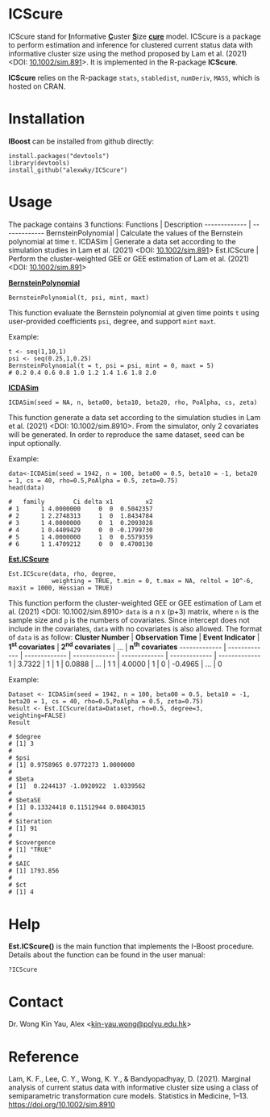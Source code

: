# ICScure #
ICScure stand for <ins>**I**</ins>nformative <ins>**C**</ins>uster <ins>**S**</ins>ize <ins>**cure**</ins> model. ICScure is a package to perform estimation and inference for clustered current status data with informative cluster size using the method proposed by Lam et al. (2021) <DOI: [10.1002/sim.891](https://doi.org/10.1002/sim.8910)>. It is implemented in the R-package **ICScure**.

**ICScure** relies on the R-package `stats`, `stabledist`, `numDeriv`, `MASS`, which is hosted on CRAN.

# Installation #
**IBoost** can be installed from github directly:
```
install.packages("devtools")
library(devtools)
install_github("alexwky/ICScure")
```

# Usage #
The package contains 3 functions:
Functions  | Description
------------- | -------------
BernsteinPolynomial  | Calculate the values of the Bernstein polynomial at time `t`.
ICDASim  | Generate a data set according to the simulation studies in Lam et al. (2021) <DOI: [10.1002/sim.891](https://doi.org/10.1002/sim.8910)>
Est.ICScure  |  Perform the cluster-weighted GEE or GEE estimation of Lam et al. (2021) <DOI: [10.1002/sim.891](https://doi.org/10.1002/sim.8910)>


<ins>**BernsteinPolynomial**</ins>

```
BernsteinPolynomial(t, psi, mint, maxt)
```
This function evaluate the Bernstein polynomial at given time points `t` using user-provided coefficients `psi`, degree, and support `mint` `maxt`.

Example:
```
t <- seq(1,10,1)
psi <- seq(0.25,1,0.25)
BernsteinPolynomial(t = t, psi = psi, mint = 0, maxt = 5)
# 0.2 0.4 0.6 0.8 1.0 1.2 1.4 1.6 1.8 2.0
```

<ins>**ICDASim**</ins>

```
ICDASim(seed = NA, n, beta00, beta10, beta20, rho, PoAlpha, cs, zeta)
```
This function generate a data set according to the simulation studies in Lam et al. (2021) <DOI: 10.1002/sim.8910>. From the simulator, only 2 covariates will be generated. In order to reproduce the same dataset, seed can be input optionally. 

Example:
```
data<-ICDASim(seed = 1942, n = 100, beta00 = 0.5, beta10 = -1, beta20 = 1, cs = 40, rho=0.5,PoAlpha = 0.5, zeta=0.75)
head(data)

#   family        Ci delta x1         x2
# 1      1 4.0000000     0  0  0.5042357
# 2      1 2.2748313     1  0  1.8434784
# 3      1 4.0000000     0  1  0.2093028
# 4      1 0.4409429     0  0 -0.1799730
# 5      1 4.0000000     1  0  0.5579359
# 6      1 1.4709212     0  0  0.4700130
```

<ins>**Est.ICScure**</ins>
  
```
Est.ICScure(data, rho, degree,
            weighting = TRUE, t.min = 0, t.max = NA, reltol = 10^-6, maxit = 1000, Hessian = TRUE)
```
This function perform the cluster-weighted GEE or GEE estimation of Lam et al. (2021) <DOI: 10.1002/sim.8910>
`data` is a n x (p+3) matrix, where `n` is the sample size and `p` is the numbers of covariates. Since intercept does not include in the covariates, `data` with no covariates is also allowed. The format of `data` is as follow:
**Cluster Number**  | **Observation Time**  | **Event Indicator** | **1<sup>st</sup> covariates** | **2<sup>nd</sup> covariates** | ... | **n<sup>th</sup> covariates**
------------- | ------------- | ------------- | ------------- | ------------- | ------------- | -------------
1  | 3.7322 | 1 | 1 | 0.0888 | ... | 1
1  | 4.0000 | 1 | 0 | -0.4965 | ... | 0



Example:
```
Dataset <- ICDASim(seed = 1942, n = 100, beta00 = 0.5, beta10 = -1, beta20 = 1, cs = 40, rho=0.5,PoAlpha = 0.5, zeta=0.75)
Result <- Est.ICScure(data=Dataset, rho=0.5, degree=3, weighting=FALSE)
Result

# $degree
# [1] 3
# 
# $psi
# [1] 0.9758965 0.9772273 1.0000000
# 
# $beta
# [1]  0.2244137 -1.0920922  1.0339562
# 
# $betaSE
# [1] 0.13324418 0.11512944 0.08043015
# 
# $iteration
# [1] 91
# 
# $covergence
# [1] "TRUE"
# 
# $AIC
# [1] 1793.856
# 
# $ct
# [1] 4

```



# Help #

**Est.ICScure()** is the main function that implements the I-Boost procedure. Details about the function can be found in the user manual:
```
?ICScure
```

# Contact #
Dr. Wong Kin Yau, Alex <<kin-yau.wong@polyu.edu.hk>>

# Reference #
Lam, K. F., Lee, C. Y., Wong, K. Y., & Bandyopadhyay, D. (2021). Marginal analysis of current status data with informative cluster size using a class of semiparametric transformation cure models. Statistics in Medicine, 1–13. https://doi.org/10.1002/sim.8910
